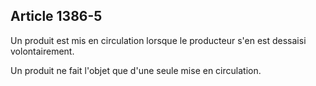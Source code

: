 Article 1386-5
----
Un produit est mis en circulation lorsque le producteur s'en est dessaisi
volontairement.

Un produit ne fait l'objet que d'une seule mise en circulation.
